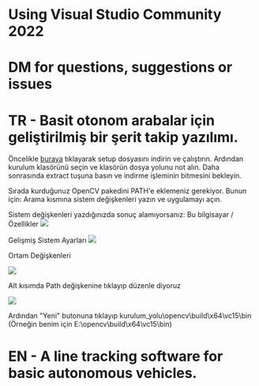 # Using Visual Studio Community 2022
# DM for questions, suggestions or issues

# TR - Basit otonom arabalar için geliştirilmiş bir şerit takip yazılımı.

Öncelikle [buraya](https://sourceforge.net/projects/opencvlibrary/files/4.5.1/opencv-4.5.1-vc14_vc15.exe/download) tıklayarak setup dosyasını indirin ve çalıştırın. 
Ardından kurulum klasörünü seçin ve klasörün dosya yolunu not alın.
Daha sonrasında extract tuşuna basın ve indirme işleminin bitmesini bekleyin.

Sırada kurduğunuz OpenCV pakedini PATH'e eklemeniz gerekiyor.
Bunun için:
  Arama kısmına sistem değişkenleri yazın ve uygulamayı açın.
  
  
  Sistem değişkenleri yazdığınızda sonuç alamıyorsanız:
  Bu bilgisayar / Özellikler
  ![](https://i.imgur.com/Ynr9X2o.png)
    
  Gelişmiş Sistem Ayarları
  ![](https://i.imgur.com/xTfub8t.png)
    
  Ortam Değişkenleri
  
  ![](https://i.imgur.com/9O8SUg0.png)
    
    
 Alt kısımda Path değişkenine tıklayıp düzenle diyoruz
 
 ![](https://i.imgur.com/kxOCf7r.png)
    
 Ardından "Yeni" butonuna tıklayıp kurulum_yolu\opencv\build\x64\vc15\bin (Örneğin benim için E:\opencv\build\x64\vc15\bin)
  


# EN - A line tracking software for basic autonomous vehicles.

